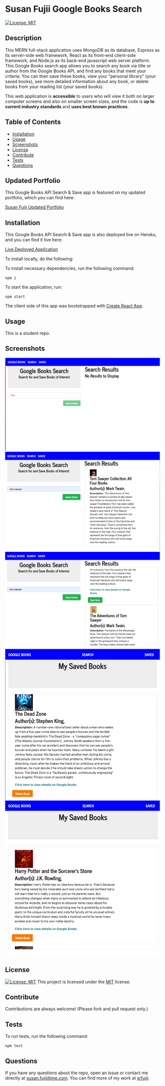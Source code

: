 # Susan Fujii Google Books Search
  [![License: MIT](https://img.shields.io/badge/License-MIT-yellow.svg)](https://opensource.org/licenses/MIT)

## Description

  This MERN full-stack application uses MongoDB as its database, Express as its server-side web framework, React as its front-end client-side framework, and Node.js as its back-end javascript web server platform. This Google Books search app allows you to search any book via title or author from the Google Books API, and find any books that meet your criteria. You can then save these books, view your "personal library" (your saved books), see more detailed information about any book, or delete books from your reading list (your saved books).

  This web application is **accessible** to users who will view it both on larger computer screens and also on smaller screen sizes, and the code is **up to current industry standards** and **uses best known practices**.


## Table of Contents

  * [Installation](#installation)
  * [Usage](#usage)
  * [Screenshots](#screenshots)
  * [License](#license)
  * [Contribute](#contribute)
  * [Tests](#tests)
  * [Questions](#questions)


## Updated Portfolio

  This Google Books API Search & Save app is featured on my updated portfolio, which you can find here:

  [Susan Fujii Updated Portfolio](https://srfujii.github.io/UpdatedPortfolio_React/)
  

## Installation

  This Google Books API Search & Save app is also deployed live on Heroku, and you can find it live here:

  [Live Deployed Application](https://murmuring-citadel-81538.herokuapp.com/)
  

  To install locally, do the following: 
  
  To install necessary dependencies, run the following command:

  ```
  npm i
  ```

  To start the application, run:

  ```
  npm start
  ```

  The client side of this app was bootstrapped with [Create React App](https://github.com/facebook/create-react-app).


## Usage

  This is a student repo.


## Screenshots

  ![Screenshot](./image01.png)
  ![Screenshot](./image02.png)
  ![Screenshot](./image03.png)
  ![Screenshot](./image04.png)
  ![Screenshot](./image05.png)


## License

  [![License: MIT](https://img.shields.io/badge/License-MIT-yellow.svg)](https://opensource.org/licenses/MIT) This project is licensed under the [MIT](https://opensource.org/licenses/MIT) license.


## Contribute

  Contributions are always welcome! (Please fork and pull request only.)


## Tests

  To run tests, run the following command: 

  ```
  npm test
  ```

## Questions

  If you have any questions about the repo, open an issue or contact me directly at susan.fujii@me.com. You can find more of my work at [srfujii](https://github.com/srfujii/).
